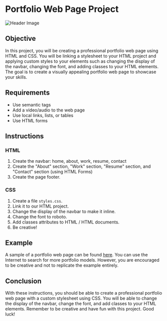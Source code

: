 # Portfolio Web Page Project
![Header Image](header.png)

## Objective
In this project, you will be creating a professional portfolio web page using HTML and CSS. You will be linking a stylesheet to your HTML project and applying custom styles to your elements such as changing the display of the navbar, changing the font, and adding classes to your HTML elements. The goal is to create a visually appealing portfolio web page to showcase your skills.

## Requirements
- Use semantic tags
- Add a video/audio to the web page
- Use local links, lists, or tables
- Use HTML forms

## Instructions
### HTML
1. Create the navbar: home, about, work, resume, contact
2. Create the "About" section, "Work" section, "Resume" section, and "Contact" section (using HTML Forms)
3. Create the page footer.
### CSS
1. Create a file `styles.css`.
2. Link it to our HTML project.
3. Change the display of the navbar to make it inline.
4. Change the font to roboto.
5. Add classes attributes to HTML / HTML documents.
6. Be creative!

## Example
A sample of a portfolio web page can be found [here](https://dribbble.com/shots/10854907-Amike-Personal-Portfolio-WordPress-Theme).
You can use the Internet to search for more portfolio models. However, you are encouraged to be creative and not to replicate the example entirely.
## Conclusion
With these instructions, you should be able to create a professional portfolio web page with a custom stylesheet using CSS. You will be able to change the display of the navbar, change the font, and add classes to your HTML elements. Remember to be creative and have fun with this project. Good luck!
